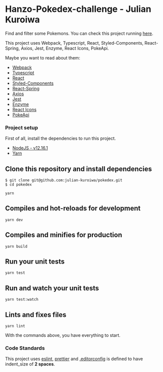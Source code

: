 # Hanzo-Pokedex-challenge - Julian Kuroiwa
Find and filter some Pokemons.
You can check this project running [here](https://compassionate-pare-8c32b9.netlify.app/).

This project uses Webpack, Typescript, React, Styled-Components, React-Spring, Axios, Jest, Enzyme, React Icons, PokeApi.

Maybe you want to read about them:
- [Webpack](https://webpack.js.org/)
- [Typescript](https://www.typescriptlang.org/)
- [React](https://reactjs.org/)
- [Styled-Components](https://styled-components.com/)
- [React-Spring](https://www.react-spring.io/)
- [Axios](https://github.com/axios/axios)
- [Jest](https://jestjs.io/)
- [Enzyme](https://enzymejs.github.io/enzyme/)
- [React Icons](https://react-icons.github.io/react-icons/)
- [PokeApi](https://pokeapi.co/)

### Project setup

First of all, install the dependencies to run this project.
- [NodeJS - v12.16.1](https://nodejs.org/en/)
- [Yarn](https://yarnpkg.com/getting-started/install)

## Clone this repository and install dependencies
```
$ git clone git@github.com:julian-kuroiwa/pokedex.git
$ cd pokedex
```

```
yarn
```

## Compiles and hot-reloads for development
```
yarn dev
```

## Compiles and minifies for production
```
yarn build
```

## Run your unit tests
```
yarn test
```

## Run and watch your unit tests
```
yarn test:watch
```

## Lints and fixes files
```
yarn lint
```

With the commands above, you have everything to start.

### Code Standards

This project uses [eslint](http://eslint.org/), [prettier](https://prettier.io/) and [.editorconfig](https://github.com/julian-kuroiwa/dasa-challenge/blob/master/.editorconfig) is defined to have indent_size of **2 spaces**.
